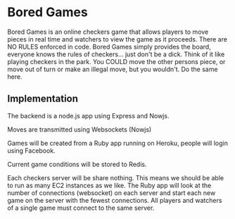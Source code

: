 Bored Games
===========

Bored Games is an online checkers game that allows players to move pieces in real time and watchers to view the game as it proceeds. There are NO RULES enforced in code. Bored Games simply provides the board, everyone knows the rules of checkers... just don't be a dick. Think of it like playing checkers in the park. You COULD move the other persons piece, or move out of turn or make an illegal move, but you wouldn't. Do the same here.

Implementation
--------------

The backend is a node.js app using Express and Nowjs.

Moves are transmitted using Websockets (Nowjs)

Games will be created from a Ruby app running on Heroku, people will login using Facebook.

Current game conditions will be stored to Redis.

Each checkers server will be share nothing. This means we should be able to run as many EC2 instances as we like. The Ruby app will look at the number of connections (websocket) on each server and start each new game on the server with the fewest connections. All players and watchers of a single game must connect to the same server.